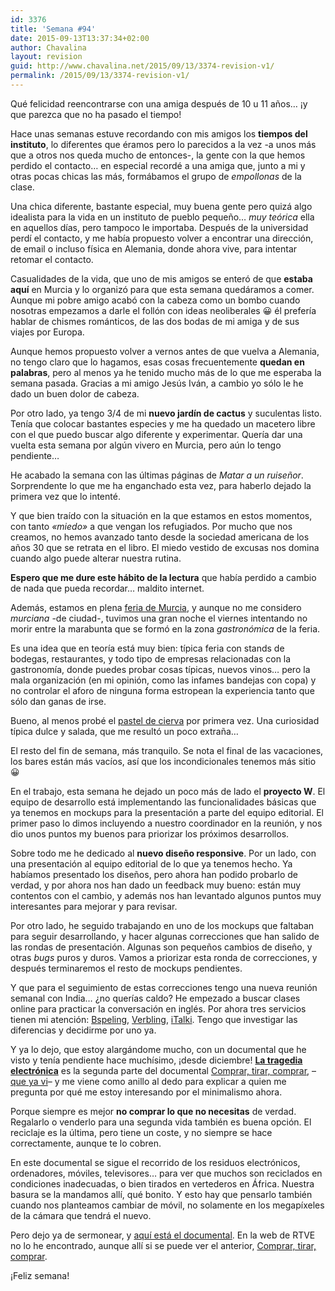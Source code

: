 ```yaml
---
id: 3376
title: 'Semana #94'
date: 2015-09-13T13:37:34+02:00
author: Chavalina
layout: revision
guid: http://www.chavalina.net/2015/09/13/3374-revision-v1/
permalink: /2015/09/13/3374-revision-v1/
---
```

Qué felicidad reencontrarse con una amiga después de 10 u 11 años&#8230; ¡y que parezca que no ha pasado el tiempo!

Hace unas semanas estuve recordando con mis amigos los **tiempos del instituto**, lo diferentes que éramos pero lo parecidos a la vez -a unos más que a otros nos queda mucho de entonces-, la gente con la que hemos perdido el contacto&#8230; en especial recordé a una amiga que, junto a mi y otras pocas chicas las más, formábamos el grupo de _empollonas_ de la clase.

Una chica diferente, bastante especial, muy buena gente pero quizá algo idealista para la vida en un instituto de pueblo pequeño&#8230; _muy teórica_ ella en aquellos días, pero tampoco le importaba. Después de la universidad perdí el contacto, y me había propuesto volver a encontrar una dirección, de email o incluso física en Alemania, donde ahora vive, para intentar retomar el contacto.

Casualidades de la vida, que uno de mis amigos se enteró de que **estaba aquí** en Murcia y lo organizó para que esta semana quedáramos a comer. Aunque mi pobre amigo acabó con la cabeza como un bombo cuando nosotras empezamos a darle el follón con ideas neoliberales 😀 él prefería hablar de chismes románticos, de las dos bodas de mi amiga y de sus viajes por Europa.

Aunque hemos propuesto volver a vernos antes de que vuelva a Alemania, no tengo claro que lo hagamos, esas cosas frecuentemente **quedan en palabras**, pero al menos ya he tenido mucho más de lo que me esperaba la semana pasada. Gracias a mi amigo Jesús Iván, a cambio yo sólo le he dado un buen dolor de cabeza.

Por otro lado, ya tengo 3/4 de mi **nuevo jardín de cactus** y suculentas listo. Tenía que colocar bastantes especies y me ha quedado un macetero libre con el que puedo buscar algo diferente y experimentar. Quería dar una vuelta esta semana por algún vivero en Murcia, pero aún lo tengo pendiente&#8230;

He acabado la semana con las últimas páginas de _Matar a un ruiseñor_. Sorprendente lo que me ha enganchado esta vez, para haberlo dejado la primera vez que lo intenté. 

Y que bien traído con la situación en la que estamos en estos momentos, con tanto _«miedo»_ a que vengan los refugiados. Por mucho que nos creamos, no hemos avanzado tanto desde la sociedad americana de los años 30 que se retrata en el libro. El miedo vestido de excusas nos domina cuando algo puede alterar nuestra rutina.

**Espero que me dure este hábito de la lectura** que había perdido a cambio de nada que pueda recordar&#8230; maldito internet.

Además, estamos en plena [feria de Murcia](http://www.regmurcia.com/servlet/s.Sl?sit=c,369,&r=ReP-25460-DETALLE_REPORTAJESPADRE), y aunque no me considero _murciana_ -de ciudad-, tuvimos una gran noche el viernes intentando no morir entre la marabunta que se formó en la zona _gastronómica_ de la feria.

Es una idea que en teoría está muy bien: típica feria con stands de bodegas, restaurantes, y todo tipo de empresas relacionadas con la gastronomía, donde puedes probar cosas típicas, nuevos vinos&#8230; pero la mala organización (en mi opinión, como las infames bandejas con copa) y no controlar el aforo de ninguna forma estropean la experiencia tanto que sólo dan ganas de irse. 

Bueno, al menos probé el [pastel de cierva](http://www.regmurcia.com/servlet/s.Sl?sit=c,543,a,0,m,264&r=ReP-18789-DETALLE_REPORTAJES) por primera vez. Una curiosidad típica dulce y salada, que me resultó un poco extraña&#8230;

El resto del fin de semana, más tranquilo. Se nota el final de las vacaciones, los bares están más vacíos, así que los incondicionales tenemos más sitio 😀

En el trabajo, esta semana he dejado un poco más de lado el **proyecto W**. El equipo de desarrollo está implementando las funcionalidades básicas que ya tenemos en mockups para la presentación a parte del equipo editorial. El primer paso lo dimos incluyendo a nuestro coordinador en la reunión, y nos dio unos puntos my buenos para priorizar los próximos desarrollos.

Sobre todo me he dedicado al **nuevo diseño responsive**. Por un lado, con una presentación al equipo editorial de lo que ya tenemos hecho. Ya habíamos presentado los diseños, pero ahora han podido probarlo de verdad, y por ahora nos han dado un feedback muy bueno: están muy contentos con el cambio, y además nos han levantado algunos puntos muy interesantes para mejorar y para revisar.

Por otro lado, he seguido trabajando en uno de los mockups que faltaban para seguir desarrollando, y hacer algunas correcciones que han salido de las rondas de presentación. Algunas son pequeños cambios de diseño, y otras _bugs_ puros y duros. Vamos a priorizar esta ronda de correcciones, y después terminaremos el resto de mockups pendientes.

Y que para el seguimiento de estas correcciones tengo una nueva reunión semanal con India&#8230; ¿no querías caldo? He empezado a buscar clases online para practicar la conversación en inglés. Por ahora tres servicios tienen mi atención: <a href="http://www.bspelling.com/" target="_blank">Bspeling</a>, <a href="https://www.verbling.com/" target="_blank">Verbling</a>, <a href="http://www.italki.com/" target="_blank">iTalki</a>. Tengo que investigar las diferencias y decidirme por uno ya.

Y ya lo dejo, que estoy alargándome mucho, con un documental que he visto y tenía pendiente hace muchísimo, ¡desde diciembre! [**La tragedia electrónica**](http://www.rtve.es/television/20140528/documentos-tv-estrena-tragedia-electronica-secuela-del-galardonado-comprar-tirar-comprar/943798.shtml) es la segunda parte del documental [Comprar, tirar, comprar](http://www.rtve.es/alacarta/videos/el-documental/documental-comprar-tirar-comprar/1382261/), &#8211;[que ya vi](http://www.chavalina.net/2011/01/24/comprar-con-cabeza-no-tirar-si-no-es-necesario-comprar-cada-vez-menos/)&#8211; y me viene como anillo al dedo para explicar a quien me pregunta por qué me estoy interesando por el minimalismo ahora.

Porque siempre es mejor **no comprar lo que no necesitas** de verdad. Regalarlo o venderlo para una segunda vida también es buena opción. El reciclaje es la última, pero tiene un coste, y no siempre se hace correctamente, aunque te lo cobren. 

En este documental se sigue el recorrido de los residuos electrónicos, ordenadores, móviles, televisores&#8230; para ver que muchos son reciclados en condiciones inadecuadas, o bien tirados en vertederos en África. Nuestra basura se la mandamos allí, qué bonito. Y esto hay que pensarlo también cuando nos planteamos cambiar de móvil, no solamente en los megapíxeles de la cámara que tendrá el nuevo.

Pero dejo ya de sermonear, y [aquí está el documental](https://www.youtube.com/watch?v=J5C0VTndTzc). En la web de RTVE no lo he encontrado, aunque allí si se puede ver el anterior, [Comprar, tirar, comprar](http://www.rtve.es/alacarta/videos/el-documental/documental-comprar-tirar-comprar/1382261/).

¡Feliz semana!